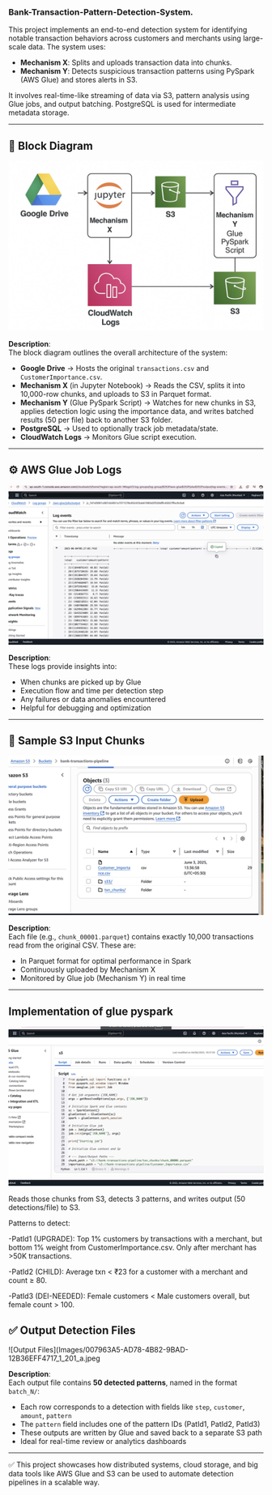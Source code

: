 ### Bank-Transaction-Pattern-Detection-System.

This project implements an end-to-end detection system for identifying notable transaction behaviors across customers and merchants using large-scale data. The system uses:

- **Mechanism X**: Splits and uploads transaction data into chunks.
- **Mechanism Y**: Detects suspicious transaction patterns using PySpark (AWS Glue) and stores alerts in S3.
  
It involves real-time-like streaming of data via S3, pattern analysis using Glue jobs, and output batching. PostgreSQL is used for intermediate metadata storage.

---

## 🧱 Block Diagram

![Block Diagram](Images/659B2776-690B-403B-9D19-3CAD26702D11_1_201_a.jpeg)

**Description**:  
The block diagram outlines the overall architecture of the system:

- **Google Drive** → Hosts the original `transactions.csv` and `CustomerImportance.csv`.
- **Mechanism X** (in Jupyter Notebook) → Reads the CSV, splits it into 10,000-row chunks, and uploads to S3 in Parquet format.
- **Mechanism Y** (Glue PySpark Script) → Watches for new chunks in S3, applies detection logic using the importance data, and writes batched results (50 per file) back to another S3 folder.
- **PostgreSQL** → Used to optionally track job metadata/state.
- **CloudWatch Logs** → Monitors Glue script execution.

---

## ⚙️ AWS Glue Job Logs

![Glue Logs](Images/AB8E92CF-E570-4B6E-9336-1A1282E9A42D_1_201_a.jpeg)

**Description**:  
These logs provide insights into:

- When chunks are picked up by Glue
- Execution flow and time per detection step
- Any failures or data anomalies encountered
- Helpful for debugging and optimization

---

## 📂 Sample S3 Input Chunks

![S3 Input Chunks](Images/7AFE4E03-E3D4-49F3-B601-C8769ADC1607_1_201_a.jpeg)

**Description**:  
Each file (e.g., `chunk_00001.parquet`) contains exactly 10,000 transactions read from the original CSV. These are:

- In Parquet format for optimal performance in Spark
- Continuously uploaded by Mechanism X
- Monitored by Glue job (Mechanism Y) in real time

---
## Implementation of glue pyspark
![Implementation](Images/0E21152F-33FA-40DF-8FD6-5A0BC37302D1_1_201_a.jpeg)

Reads those chunks from S3, detects 3 patterns, and writes output (50 detections/file) to S3.

Patterns to detect:

-PatId1 (UPGRADE): Top 1% customers by transactions with a merchant, but bottom 1% weight from CustomerImportance.csv. Only after merchant has >50K transactions.

-PatId2 (CHILD): Average txn < ₹23 for a customer with a merchant and count ≥ 80.

-PatId3 (DEI-NEEDED): Female customers < Male customers overall, but female count > 100.
## ✅ Output Detection Files

![Output Files](Images/007963A5-AD78-4B82-9BAD-12B36EFF4717_1_201_a.jpeg

**Description**:  
Each output file contains **50 detected patterns**, named in the format `batch_N/`:

- Each row corresponds to a detection with fields like `step`, `customer`, `amount`, `pattern`
- The `pattern` field includes one of the pattern IDs (PatId1, PatId2, PatId3)
- These outputs are written by Glue and saved back to a separate S3 path
- Ideal for real-time review or analytics dashboards

---

✅ This project showcases how distributed systems, cloud storage, and big data tools like AWS Glue and S3 can be used to automate detection pipelines in a scalable way.

